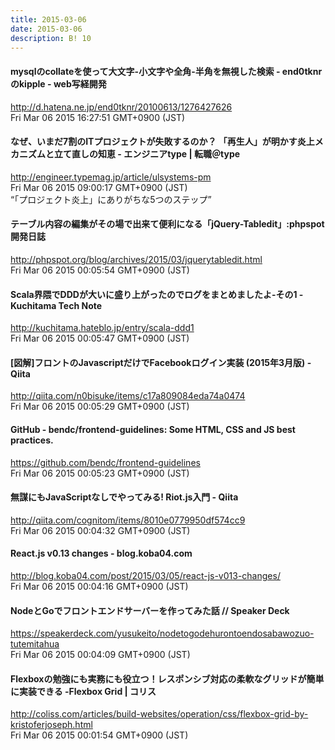 ```yaml
---
title: 2015-03-06
date: 2015-03-06
description: B! 10
---
```


#### mysqlのcollateを使って大文字-小文字や全角-半角を無視した検索 - end0tknrのkipple - web写経開発
http://d.hatena.ne.jp/end0tknr/20100613/1276427626<br>
Fri Mar 06 2015 16:27:51 GMT+0900 (JST)<br>


#### なぜ、いまだ7割のITプロジェクトが失敗するのか？ 「再生人」が明かす炎上メカニズムと立て直しの知恵 - エンジニアtype | 転職＠type
http://engineer.typemag.jp/article/ulsystems-pm<br>
Fri Mar 06 2015 09:00:17 GMT+0900 (JST)<br>
“「プロジェクト炎上」にありがちな5つのステップ”


#### テーブル内容の編集がその場で出来て便利になる「jQuery-Tabledit」:phpspot開発日誌
http://phpspot.org/blog/archives/2015/03/jquerytabledit.html<br>
Fri Mar 06 2015 00:05:54 GMT+0900 (JST)<br>


#### Scala界隈でDDDが大いに盛り上がったのでログをまとめましたよ-その1 - Kuchitama Tech Note
http://kuchitama.hateblo.jp/entry/scala-ddd1<br>
Fri Mar 06 2015 00:05:47 GMT+0900 (JST)<br>


#### [図解]フロントのJavascriptだけでFacebookログイン実装 (2015年3月版) - Qiita
http://qiita.com/n0bisuke/items/c17a809084eda74a0474<br>
Fri Mar 06 2015 00:05:29 GMT+0900 (JST)<br>


#### GitHub - bendc/frontend-guidelines: Some HTML, CSS and JS best practices.
https://github.com/bendc/frontend-guidelines<br>
Fri Mar 06 2015 00:05:23 GMT+0900 (JST)<br>


#### 無謀にもJavaScriptなしでやってみる! Riot.js入門 - Qiita
http://qiita.com/cognitom/items/8010e0779950df574cc9<br>
Fri Mar 06 2015 00:04:32 GMT+0900 (JST)<br>


#### React.js v0.13 changes - blog.koba04.com
http://blog.koba04.com/post/2015/03/05/react-js-v013-changes/<br>
Fri Mar 06 2015 00:04:16 GMT+0900 (JST)<br>


#### NodeとGoでフロントエンドサーバーを作ってみた話 // Speaker Deck
https://speakerdeck.com/yusukeito/nodetogodehurontoendosabawozuo-tutemitahua<br>
Fri Mar 06 2015 00:04:09 GMT+0900 (JST)<br>


####   Flexboxの勉強にも実務にも役立つ！レスポンシブ対応の柔軟なグリッドが簡単に実装できる -Flexbox Grid | コリス
http://coliss.com/articles/build-websites/operation/css/flexbox-grid-by-kristoferjoseph.html<br>
Fri Mar 06 2015 00:01:54 GMT+0900 (JST)<br>


